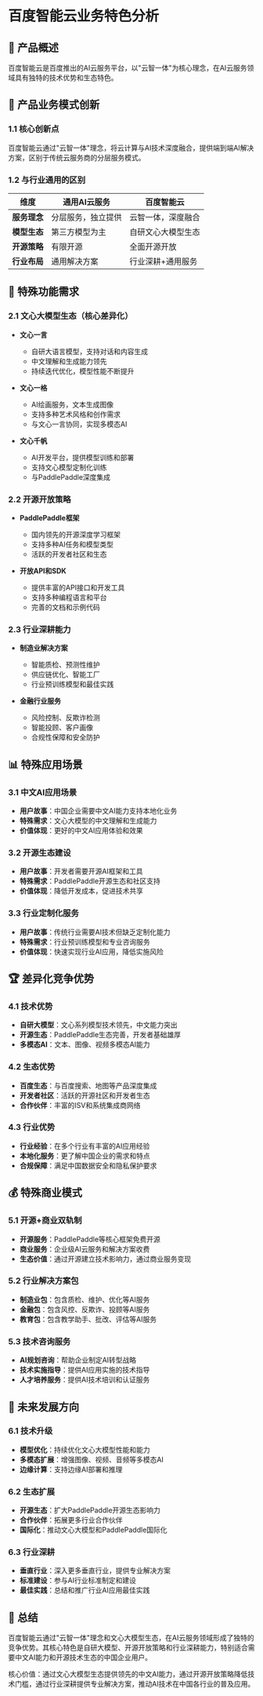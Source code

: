 # 百度智能云业务特色分析

## 🎯 产品概述
百度智能云是百度推出的AI云服务平台，以"云智一体"为核心理念，在AI云服务领域具有独特的技术优势和生态特色。

## 🚀 产品业务模式创新

### 1.1 核心创新点
百度智能云通过"云智一体"理念，将云计算与AI技术深度融合，提供端到端AI解决方案，区别于传统云服务商的分层服务模式。

### 1.2 与行业通用的区别
| 维度 | 通用AI云服务 | 百度智能云 |
|------|-------------|------------|
| **服务理念** | 分层服务，独立提供 | 云智一体，深度融合 |
| **模型生态** | 第三方模型为主 | 自研文心大模型生态 |
| **开源策略** | 有限开源 | 全面开源开放 |
| **行业布局** | 通用解决方案 | 行业深耕+通用服务 |

## 🎨 特殊功能需求

### 2.1 文心大模型生态（核心差异化）
- **文心一言**
  - 自研大语言模型，支持对话和内容生成
  - 中文理解和生成能力领先
  - 持续迭代优化，模型性能不断提升

- **文心一格**
  - AI绘画服务，文本生成图像
  - 支持多种艺术风格和创作需求
  - 与文心一言协同，实现多模态AI

- **文心千帆**
  - AI开发平台，提供模型训练和部署
  - 支持文心模型定制化训练
  - 与PaddlePaddle深度集成

### 2.2 开源开放策略
- **PaddlePaddle框架**
  - 国内领先的开源深度学习框架
  - 支持多种AI任务和模型类型
  - 活跃的开发者社区和生态

- **开放API和SDK**
  - 提供丰富的API接口和开发工具
  - 支持多种编程语言和平台
  - 完善的文档和示例代码

### 2.3 行业深耕能力
- **制造业解决方案**
  - 智能质检、预测性维护
  - 供应链优化、智能工厂
  - 行业预训练模型和最佳实践

- **金融行业服务**
  - 风险控制、反欺诈检测
  - 智能投顾、客户画像
  - 合规性保障和安全防护

## 📊 特殊应用场景

### 3.1 中文AI应用场景
- **用户故事**：中国企业需要中文AI能力支持本地化业务
- **特殊需求**：文心大模型的中文理解和生成能力
- **价值体现**：更好的中文AI应用体验和效果

### 3.2 开源生态建设
- **用户故事**：开发者需要开源AI框架和工具
- **特殊需求**：PaddlePaddle开源生态和社区支持
- **价值体现**：降低开发成本，促进技术共享

### 3.3 行业定制化服务
- **用户故事**：传统行业需要AI技术但缺乏定制化能力
- **特殊需求**：行业预训练模型和专业咨询服务
- **价值体现**：快速实现行业AI应用，降低实施风险

## 🏆 差异化竞争优势

### 4.1 技术优势
- **自研大模型**：文心系列模型技术领先，中文能力突出
- **开源生态**：PaddlePaddle生态完善，开发者基础雄厚
- **多模态AI**：文本、图像、视频多模态AI能力

### 4.2 生态优势
- **百度生态**：与百度搜索、地图等产品深度集成
- **开发者社区**：活跃的开源社区和开发者生态
- **合作伙伴**：丰富的ISV和系统集成商网络

### 4.3 行业优势
- **行业经验**：在多个行业有丰富的AI应用经验
- **本地化服务**：更了解中国企业的需求和特点
- **合规保障**：满足中国数据安全和隐私保护要求

## 💰 特殊商业模式

### 5.1 开源+商业双轨制
- **开源服务**：PaddlePaddle等核心框架免费开源
- **商业服务**：企业级AI云服务和解决方案收费
- **生态价值**：通过开源建立技术影响力，通过商业服务变现

### 5.2 行业解决方案包
- **制造业包**：包含质检、维护、优化等AI服务
- **金融包**：包含风控、反欺诈、投顾等AI服务
- **教育包**：包含教学助手、批改、评估等AI服务

### 5.3 技术咨询服务
- **AI规划咨询**：帮助企业制定AI转型战略
- **技术实施指导**：提供AI应用实施的技术指导
- **人才培养服务**：提供AI技术培训和认证服务

## 🔮 未来发展方向

### 6.1 技术升级
- **模型优化**：持续优化文心大模型性能和能力
- **多模态扩展**：增强图像、视频、音频等多模态AI
- **边缘计算**：支持边缘AI部署和推理

### 6.2 生态扩展
- **开源生态**：扩大PaddlePaddle开源生态影响力
- **合作伙伴**：拓展更多行业合作伙伴
- **国际化**：推动文心大模型和PaddlePaddle国际化

### 6.3 行业深耕
- **垂直行业**：深入更多垂直行业，提供专业解决方案
- **标准建设**：参与AI行业标准制定和建设
- **最佳实践**：总结和推广行业AI应用最佳实践

## 📝 总结

百度智能云通过"云智一体"理念和文心大模型生态，在AI云服务领域形成了独特的竞争优势。其核心特色是自研大模型、开源开放策略和行业深耕能力，特别适合需要中文AI能力和开源技术生态的中国企业用户。

核心价值：通过文心大模型生态提供领先的中文AI能力，通过开源开放策略降低技术门槛，通过行业深耕提供专业解决方案，推动AI技术在中国各行业的普及应用。

